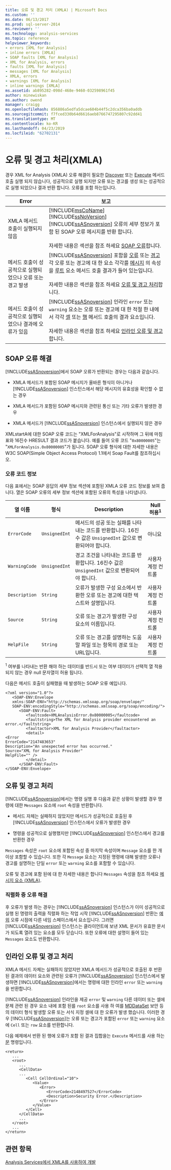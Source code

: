 ```yaml
---
title: 오류 및 경고 처리 (XMLA) | Microsoft Docs
ms.custom: ''
ms.date: 06/13/2017
ms.prod: sql-server-2014
ms.reviewer: ''
ms.technology: analysis-services
ms.topic: reference
helpviewer_keywords:
- errors [XML for Analysis]
- inline errors [XMLA]
- SOAP faults [XML for Analysis]
- XML for Analysis, errors
- faults [XML for Analysis]
- messages [XML for Analysis]
- XMLA, errors
- warnings [XML for Analysis]
- inline warnings [XMLA]
ms.assetid: ab895282-098d-468e-9460-032598961f45
author: minewiskan
ms.author: owend
manager: craigg
ms.openlocfilehash: 856886a5edfa5dcae604b44f5c2dca356ba0addb
ms.sourcegitcommit: f7fced330b64d6616aeb8766747295807c92dd41
ms.translationtype: MT
ms.contentlocale: ko-KR
ms.lasthandoff: 04/23/2019
ms.locfileid: "62702131"
---
```

# <a name="handling-errors-and-warnings-xmla"></a>오류 및 경고 처리(XMLA)
  경우 XML for Analysis (XMLA) 오류 해결이 필요한 [Discover](https://docs.microsoft.com/bi-reference/xmla/xml-elements-methods-discover) 또는 [Execute](https://docs.microsoft.com/bi-reference/xmla/xml-elements-methods-execute) 메서드 호출 실행 되지 않습니다, 성공적으로 실행 되지만 오류 또는 경고를 생성 또는 성공적으로 실행 되었으나 결과 반환 합니다. 오류를 포함 하는입니다.  
  
|Error|보고|  
|-----------|---------------|  
|XMLA 메서드 호출이 실행되지 않음|[!INCLUDE[msCoName](../../includes/msconame-md.md)] [!INCLUDE[ssNoVersion](../../includes/ssnoversion-md.md)] [!INCLUDE[ssASnoversion](../../includes/ssasnoversion-md.md)] 오류의 세부 정보가 포함 된 SOAP 오류 메시지를 반환 합니다.<br /><br /> 자세한 내용은 섹션을 참조 하세요 [SOAP 오류](#handling_soap_faults)합니다.|  
|메서드 호출이 성공적으로 실행되었으나 오류 또는 경고 발생|[!INCLUDE[ssASnoversion](../../includes/ssasnoversion-md.md)] 포함을 [오류](https://docs.microsoft.com/bi-reference/xmla/xml-elements-properties/error-element-xmla) 또는 [경고](https://docs.microsoft.com/bi-reference/xmla/xml-elements-properties/warning-element-xmla) 각 오류 또는 경고에 대 한 요소 각각를 [메시지](https://docs.microsoft.com/bi-reference/xmla/xml-elements-properties/messages-element-xmla) 의 속성을 [루트](https://docs.microsoft.com/bi-reference/xmla/xml-elements-properties/root-element-xmla) 요소 메서드 호출 결과가 들어 있는입니다.<br /><br /> 자세한 내용은 섹션을 참조 하세요 [오류 및 경고 처리](#handling_errors_and_warnings)합니다.|  
|메서드 호출이 성공적으로 실행되었으나 결과에 오류가 있음|[!INCLUDE[ssASnoversion](../../includes/ssasnoversion-md.md)] 인라인 `error` 또는 `warning` 요소는 오류 또는 경고에 대 한 적절 한 내에서 각각 [셀](https://docs.microsoft.com/bi-reference/xmla/xml-elements-properties/cell-element-xmla) 또는 [행](https://docs.microsoft.com/bi-reference/xmla/xml-elements-properties/row-element-xmla) 메서드 호출의 결과 요소입니다.<br /><br /> 자세한 내용은 섹션을 참조 하세요 [인라인 오류 및 경고](#handling_inline_errors_and_warnings)합니다.|  
  
##  <a name="handling_soap_faults"></a> SOAP 오류 해결  
 [!INCLUDE[ssASnoversion](../../includes/ssasnoversion-md.md)]에서 SOAP 오류가 반환되는 경우는 다음과 같습니다.  
  
-   XMLA 메서드가 포함된 SOAP 메시지가 올바른 형식이 아니거나 [!INCLUDE[ssASnoversion](../../includes/ssasnoversion-md.md)] 인스턴스에서 해당 메시지의 유효성을 확인할 수 없는 경우  
  
-   XMLA 메서드가 포함된 SOAP 메시지와 관련된 통신 또는 기타 오류가 발생한 경우  
  
-   XMLA 메서드가 [!INCLUDE[ssASnoversion](../../includes/ssasnoversion-md.md)] 인스턴스에서 실행되지 않은 경우  
  
 XMLstartA에 대한 SOAP 오류 코드는 "XMLForAnalysis"로 시작하며 그 뒤에 마침표와 16진수 HRESULT 결과 코드가 붙습니다. 예를 들어 오류 코드 "`0x80000005`"는 "`XMLForAnalysis.0x80000005`"가 됩니다. SOAP 오류 형식에 대한 자세한 내용은 W3C SOAP(Simple Object Access Protocol) 1.1에서 Soap Fault를 참조하십시오.  
  
### <a name="fault-code-information"></a>오류 코드 정보  
 다음 표에서는 SOAP 응답의 세부 정보 섹션에 포함된 XMLA 오류 코드 정보를 보여 줍니다. 열은 SOAP 오류의 세부 정보 섹션에 포함된 오류의 특성을 나타냅니다.  
  
|열 이름|형식|Description|Null 허용<sup>1</sup>|  
|-----------------|----------|-----------------|------------------------------|  
|`ErrorCode`|`UnsignedInt`|메서드의 성공 또는 실패를 나타내는 코드를 반환합니다. 16진수 값은 `UnsignedInt` 값으로 변환되어야 합니다.|아니요|  
|`WarningCode`|`UnsignedInt`|경고 조건을 나타내는 코드를 반환합니다. 16진수 값은 `UnsignedInt` 값으로 변환되어야 합니다.|사용자 계정 컨트롤|  
|`Description`|`String`|오류가 발생한 구성 요소에서 반환한 오류 또는 경고에 대한 텍스트와 설명입니다.|사용자 계정 컨트롤|  
|`Source`|`String`|오류 또는 경고가 발생한 구성 요소의 이름입니다.|사용자 계정 컨트롤|  
|`HelpFile`|`String`|오류 또는 경고를 설명하는 도움말 파일 또는 항목의 경로 또는 URL입니다.|사용자 계정 컨트롤|  
  
 <sup>1</sup> 여부를 나타내는 반환 해야 하는 데이터를 반드시 또는 여부 데이터가 선택적 열 적용 되지 않는 경우 null 문자열이 허용 됩니다.  
  
 다음은 메서드 호출이 실패했을 때 발생하는 SOAP 오류 예입니다.  
  
```  
<?xml version="1.0"?>  
   <SOAP-ENV:Envelope  
   xmlns:SOAP-ENV="http://schemas.xmlsoap.org/soap/envelope/"  
   SOAP-ENV:encodingStyle="http://schemas.xmlsoap.org/soap/encoding/">  
      <SOAP-ENV:Fault>  
         <faultcode>XMLAnalysisError.0x80000005</faultcode>  
         <faultstring>The XML for Analysis provider encountered an error.</faultstring>  
         <faultactor>XML for Analysis Provider</faultactor>  
         <detail>  
<Error  
ErrorCode="2147483653"  
Description="An unexpected error has occurred."  
Source="XML for Analysis Provider"  
HelpFile="" />  
         </detail>  
      </SOAP-ENV:Fault>  
</SOAP-ENV:Envelope>  
```  
  
##  <a name="handling_errors_and_warnings"></a> 오류 및 경고 처리  
 [!INCLUDE[ssASnoversion](../../includes/ssasnoversion-md.md)]에서는 명령 실행 후 다음과 같은 상황이 발생할 경우 명령에 대한 `Messages` 요소에 `root` 속성을 반환합니다.  
  
-   메서드 자체는 실패하지 않았지만 메서드가 성공적으로 호출된 후 [!INCLUDE[ssASnoversion](../../includes/ssasnoversion-md.md)] 인스턴스에서 오류가 발생한 경우  
  
-   명령을 성공적으로 실행했지만 [!INCLUDE[ssASnoversion](../../includes/ssasnoversion-md.md)] 인스턴스에서 경고를 반환한 경우  
  
 `Messages` 속성은 `root` 요소에 포함된 속성 중 마지막 속성이며 `Message` 요소를 한 개 이상 포함할 수 있습니다. 또한 각 `Message` 요소는 지정된 명령에 대해 발생한 오류나 경고를 설명하는 단일 `error` 또는 `warning` 요소를 포함할 수 있습니다.  
  
 오류 및 경고에 포함 된에 대 한 자세한 내용은 합니다 `Messages` 속성을 참조 하세요 [메시지 요소 &#40;XMLA&#41;](https://docs.microsoft.com/bi-reference/xmla/xml-elements-properties/messages-element-xmla).  
  
### <a name="handling-errors-during-serialization"></a>직렬화 중 오류 해결  
 후 오류가 발생 하는 경우는 [!INCLUDE[ssASnoversion](../../includes/ssasnoversion-md.md)] 인스턴스가 이미 성공적으로 실행 된 명령의 출력을 직렬화 하는 작업 시작 [!INCLUDE[ssASnoversion](../../includes/ssasnoversion-md.md)] 반환는 [예외](https://docs.microsoft.com/bi-reference/xmla/xml-elements-properties/exception-element-xmla) 오류 시점에 다른 네임 스페이스에서 요소입니다. 그러면 [!INCLUDE[ssASnoversion](../../includes/ssasnoversion-md.md)] 인스턴스는 클라이언트에 보낸 XML 문서가 유효한 문서가 되도록 열려 있는 요소를 모두 닫습니다. 또한 오류에 대한 설명이 들어 있는 `Messages` 요소도 반환합니다.  
  
##  <a name="handling_inline_errors_and_warnings"></a> 인라인 오류 및 경고 처리  
 XMLA 메서드 자체는 실패하지 않았지만 XMLA 메서드가 성공적으로 호출된 후 반환된 결과의 데이터 요소와 관련된 오류가 [!INCLUDE[ssASnoversion](../../includes/ssasnoversion-md.md)] 인스턴스에서 발생하면 [!INCLUDE[ssASnoversion](../../includes/ssasnoversion-md.md)]에서는 명령에 대한 인라인 `error` 또는 `warning`을 반환합니다.  
  
 [!INCLUDE[ssASnoversion](../../includes/ssasnoversion-md.md)] 인라인을 제공 `error` 및 `warning` 다른 데이터 또는 셀에 문제 관련 된 경우 요소 내에 포함 된를 `root` 요소를 사용 하 여를 [MDDataSet](https://docs.microsoft.com/bi-reference/xmla/xml-data-types/mddataset-data-type-xmla) 보안 등의 데이터 형식 발생할 오류 또는 서식 지정 셀에 대 한 오류가 발생 했습니다. 이러한 경우 [!INCLUDE[ssASnoversion](../../includes/ssasnoversion-md.md)]는 오류 또는 경고가 포함된 `error` 또는 `warning` 요소에 `Cell` 또는 `row` 요소를 반환합니다.  
  
 다음 예제에서 반환 된 행에 오류가 포함 된 결과 집합을는 `Execute` 메서드를 사용 하는 [문](https://docs.microsoft.com/bi-reference/xmla/xml-elements-commands/statement-element-xmla) 명령입니다.  
  
```  
<return>  
   ...  
   <root>  
      ...  
      <CellData>  
      ...  
         <Cell CellOrdinal="10">  
            <Value>  
               <Error>  
                  <ErrorCode>2148497527</ErrorCode>   
                  <Description>Security Error.</Description>   
               </Error>  
            </Value>  
         </Cell>  
      </CellData>  
      ...  
   </root>  
   ...  
</return>  
```  
  
## <a name="see-also"></a>관련 항목  
 [Analysis Services에서 XMLA를 사용하여 개발](developing-with-xmla-in-analysis-services.md)  
  
  
